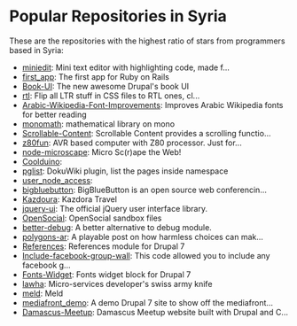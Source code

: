 # Popular Repositories in Syria

These are the repositories with the highest ratio of stars from programmers based in Syria:

- [miniedit](https://github.com/parmaja/miniedit): Mini text editor with highlighting code, made f...
- [first_app](https://github.com/AlHasan/first_app): The first app for Ruby on Rails
- [Book-UI](https://github.com/khaledalhourani/Book-UI): The new awesome Drupal's book UI
- [rtl](https://github.com/khaledalhourani/rtl): Flip all LTR stuff in CSS files to RTL ones, cl...
- [Arabic-Wikipedia-Font-Improvements](https://github.com/khaledalhourani/Arabic-Wikipedia-Font-Improvements): Improves Arabic Wikipedia fonts for better reading
- [monomath](https://github.com/kaptainzero/monomath): mathematical library on mono
- [Scrollable-Content](https://github.com/khaledalhourani/Scrollable-Content): Scrollable Content provides a scrolling functio...
- [z80fun](https://github.com/inxonic/z80fun): AVR based computer with Z80 processor. Just for...
- [node-microscape](https://github.com/etabits/node-microscape): Micro Sc(r)ape the Web!
- [Coolduino](https://github.com/Fablogia/Coolduino): 
- [pglist](https://github.com/parmaja/pglist): DokuWiki plugin, list the pages inside namespace
- [user_node_access](https://github.com/ayalsule/user_node_access): 
- [bigbluebutton](https://github.com/Passivate/bigbluebutton): BigBlueButton is an open source web conferencin...
- [Kazdoura](https://github.com/khaledalhourani/Kazdoura): Kazdora Travel
- [jquery-ui](https://github.com/khaledalhourani/jquery-ui): The official jQuery user interface library.
- [OpenSocial](https://github.com/khaledalhourani/OpenSocial): OpenSocial sandbox files
- [better-debug](https://github.com/louy/better-debug): A better alternative to debug module.
- [polygons-ar](https://github.com/etabits/polygons-ar): A playable post on how harmless choices can mak...
- [References](https://github.com/khaledalhourani/References): References module for Drupal 7
- [Include-facebook-group-wall](https://github.com/aml987/Include-facebook-group-wall): This code allowed you to include any facebook g...
- [Fonts-Widget](https://github.com/khaledalhourani/Fonts-Widget): Fonts widget block for Drupal 7
- [lawha](https://github.com/louy/lawha): Micro-services developer's swiss army knife
- [meld](https://github.com/aularon/meld): Meld
- [mediafront_demo](https://github.com/khaledalhourani/mediafront_demo): A demo Drupal 7 site to show off the mediafront...
- [Damascus-Meetup](https://github.com/khaledalhourani/Damascus-Meetup): Damascus Meetup website built with Drupal and C...
